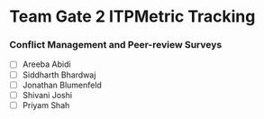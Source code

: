 # Team Gate 2 ITPMetric Tracking

### Conflict Management and Peer-review Surveys
- [ ] Areeba Abidi
- [ ] Siddharth Bhardwaj
- [ ] Jonathan Blumenfeld
- [ ] Shivani Joshi
- [ ] Priyam Shah
